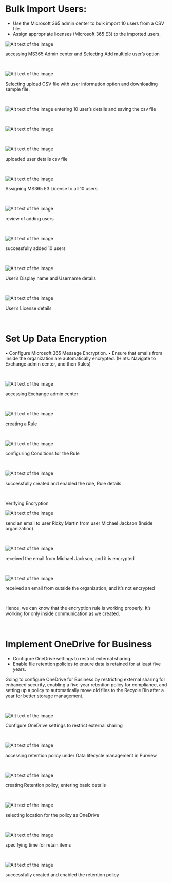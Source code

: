 # Bulk Import Users:

- Use the Microsoft 365 admin center to bulk import 10 users from a CSV file.
- Assign appropriate licenses (Microsoft 365 E3) to the imported users.

 
![Alt text of the image](https://github.com/BasilTAlias/MS365-Projects/blob/main/Images/M365_User_Import_Encryption_OneDrive_Setup/1.png)

accessing MS365 Admin center and Selecting Add multiple user’s option  

$~$

![Alt text of the image](https://github.com/BasilTAlias/MS365-Projects/blob/main/Images/M365_User_Import_Encryption_OneDrive_Setup/2.png)

Selecting upload CSV file with user information option and downloading sample file.

$~$

![Alt text of the image](https://github.com/BasilTAlias/MS365-Projects/blob/main/Images/M365_User_Import_Encryption_OneDrive_Setup/3.png)
entering 10 user’s details and saving the csv file

$~$

![Alt text of the image](https://github.com/BasilTAlias/MS365-Projects/blob/main/Images/M365_User_Import_Encryption_OneDrive_Setup/4.png)

$~$

![Alt text of the image](https://github.com/BasilTAlias/MS365-Projects/blob/main/Images/M365_User_Import_Encryption_OneDrive_Setup/5.png) 

uploaded user details csv file

$~$

![Alt text of the image](https://github.com/BasilTAlias/MS365-Projects/blob/main/Images/M365_User_Import_Encryption_OneDrive_Setup/6.png)

Assigning MS365 E3 License to all 10 users

$~$

![Alt text of the image](https://github.com/BasilTAlias/MS365-Projects/blob/main/Images/M365_User_Import_Encryption_OneDrive_Setup/7.png) 

review of adding users 

$~$

![Alt text of the image](https://github.com/BasilTAlias/MS365-Projects/blob/main/Images/M365_User_Import_Encryption_OneDrive_Setup/8.png) 

successfully added 10 users

$~$

![Alt text of the image](https://github.com/BasilTAlias/MS365-Projects/blob/main/Images/M365_User_Import_Encryption_OneDrive_Setup/9.png)

User’s Display name and Username details

$~$


![Alt text of the image](https://github.com/BasilTAlias/MS365-Projects/blob/main/Images/M365_User_Import_Encryption_OneDrive_Setup/10.png) 

User’s License details

$~$

# Set Up Data Encryption

•	Configure Microsoft 365 Message Encryption.
•	Ensure that emails from inside the organization are automatically encrypted. (Hints: Navigate to Exchange admin center, and then Rules)

$~$

![Alt text of the image](https://github.com/BasilTAlias/MS365-Projects/blob/main/Images/M365_User_Import_Encryption_OneDrive_Setup/11.png)

accessing Exchange admin center

$~$

![Alt text of the image](https://github.com/BasilTAlias/MS365-Projects/blob/main/Images/M365_User_Import_Encryption_OneDrive_Setup/12.png)

creating a Rule

$~$

![Alt text of the image](https://github.com/BasilTAlias/MS365-Projects/blob/main/Images/M365_User_Import_Encryption_OneDrive_Setup/13.png) 

configuring Conditions for the Rule

$~$

![Alt text of the image](https://github.com/BasilTAlias/MS365-Projects/blob/main/Images/M365_User_Import_Encryption_OneDrive_Setup/14.png) 

successfully created and enabled the rule, Rule details

$~$

Verifying Encryption
$~$

![Alt text of the image](https://github.com/BasilTAlias/MS365-Projects/blob/main/Images/M365_User_Import_Encryption_OneDrive_Setup/15.png) 

send an email to user Ricky Martin from user Michael Jackson (Inside organization)

$~$

![Alt text of the image](https://github.com/BasilTAlias/MS365-Projects/blob/main/Images/M365_User_Import_Encryption_OneDrive_Setup/16.png) 

received the email from Michael Jackson, and it is encrypted

$~$

![Alt text of the image](https://github.com/BasilTAlias/MS365-Projects/blob/main/Images/M365_User_Import_Encryption_OneDrive_Setup/17.png) 

received an email from outside the organization, and it’s not encrypted

$~$

Hence, we can know that the encryption rule is working properly. It’s working for only inside communication as we created.

$~$

# Implement OneDrive for Business
- Configure OneDrive settings to restrict external sharing.
- Enable file retention policies to ensure data is retained for at least five years.

Going to configure OneDrive for Business by restricting external sharing for enhanced security, enabling a five-year retention policy for compliance, and setting up a policy to automatically move old files to the Recycle Bin after a year for better storage management.

$~$

![Alt text of the image](https://github.com/BasilTAlias/MS365-Projects/blob/main/Images/M365_User_Import_Encryption_OneDrive_Setup/18.png) 

Configure OneDrive settings to restrict external sharing

$~$

![Alt text of the image](https://github.com/BasilTAlias/MS365-Projects/blob/main/Images/M365_User_Import_Encryption_OneDrive_Setup/19.png) 

accessing retention policy under Data lifecycle management in Purview

$~$

 ![Alt text of the image](https://github.com/BasilTAlias/MS365-Projects/blob/main/Images/M365_User_Import_Encryption_OneDrive_Setup/20.png)
 
creating Retention policy; entering basic details

$~$

![Alt text of the image](https://github.com/BasilTAlias/MS365-Projects/blob/main/Images/M365_User_Import_Encryption_OneDrive_Setup/21.png)

 selecting location for the policy as OneDrive

 $~$

 ![Alt text of the image](https://github.com/BasilTAlias/MS365-Projects/blob/main/Images/M365_User_Import_Encryption_OneDrive_Setup/22.png)
 
specifying time for retain items

$~$

![Alt text of the image](https://github.com/BasilTAlias/MS365-Projects/blob/main/Images/M365_User_Import_Encryption_OneDrive_Setup/23.png) 

successfully created and enabled the retention policy 

$~$
